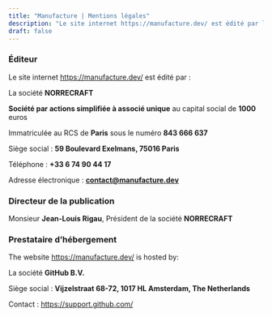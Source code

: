 ```yaml
---
title: "Manufacture | Mentions légales"
description: "Le site internet https://manufacture.dev/ est édité par la société NORRECRAFT, société par actions simplifiée à associé unique au capital social de 1000 euros, immatriculée au RCS de Paris sous le numéro 843 666 637"
draft: false
---
```


### Éditeur

Le site internet https://manufacture.dev/ est édité par :

La société **NORRECRAFT**

**Société par actions simplifiée à associé unique** au capital social de **1000** euros

Immatriculée au RCS de **Paris** sous le numéro **843 666 637**

Siège social : **59 Boulevard Exelmans, 75016 Paris**

Téléphone : **+33 6 74 90 44 17**

Adresse électronique : **contact@manufacture.dev**

### Directeur de la publication

Monsieur **Jean-Louis Rigau**, Président de la société **NORRECRAFT**

### Prestataire d’hébergement

The website https://manufacture.dev/ is hosted by:

La société **GitHub B.V.**

Siège social : **Vijzelstraat 68-72, 1017 HL Amsterdam, The Netherlands**

Contact : https://support.github.com/
